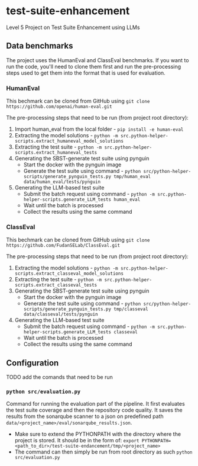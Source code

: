 # test-suite-enhancement
Level 5 Project on Test Suite Enhancement using LLMs

## Data benchmarks
The project uses the HumanEval and ClassEval benchmarks. If you want to run the code, you'll need to clone them first and run the pre-processing steps used to get them into the format that is used for evaluation.

### HumanEval
This bechmark can be cloned from GitHub using `git clone https://github.com/openai/human-eval.git`

The pre-processing steps that need to be run (from project root directory):
1. Import human_eval from the local folder - `pip install -e human-eval`
1. Extracting the model solutions - `python -m src.python-helper-scripts.extract_humaneval_model_solutions`
2. Extracting the test suite - `python -m src.python-helper-scripts.extract_humaneval_tests`
3. Generating the SBST-generate test suite using pynguin
    - Start the docker with the pynguin image
    - Generate the test suite using command - `python src/python-helper-scripts/generate_pynguin_tests.py tmp/human_eval data/human_eval/tests/pynguin`
4. Generating the LLM-based test suite
    - Submit the batch request using command - `python -m src.python-helper-scripts.generate_LLM_tests human_eval`
    - Wait until the batch is processed
    - Collect the results using the same command


### ClassEval
This bechmark can be cloned from GitHub using `git clone https://github.com/FudanSELab/ClassEval.git`

The pre-processing steps that need to be run (from project root directory):
1. Extracting the model solutions - `python -m src.python-helper-scripts.extract_classeval_model_solutions`
2. Extracting the test suite - `python -m src.python-helper-scripts.extract_classeval_tests`
3. Generating the SBST-generate test suite using pynguin
    - Start the docker with the pynguin image
    - Generate the test suite using command - `python src/python-helper-scripts/generate_pynguin_tests.py tmp/classeval data/classeval/tests/pynguin`
4. Generating the LLM-based test suite
    - Submit the batch request using command - `python -m src.python-helper-scripts.generate_LLM_tests classeval`
    - Wait until the batch is processed
    - Collect the results using the same command


## Configuration
TODO add the comands that need to be run

### `python src/evaluation.py`
Command for running the evaluation part of the pipeline. It first evaluates the test suite coverage and then the repository code quality. It saves the results from the sonarqube scanner to a json on predefined path `data/<project_name>/eval/sonarqube_results.json`.
- Make sure to extend the PYTHONPATH with the directory where the project is stored. It should be in the form of: `export PYTHONPATH=<path_to_dir>/test-suite-endancement/tmp/<project_name>`
- The command can then simply be run from root directory as such `python src/evaluation.py`

